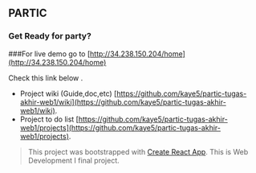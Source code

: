 ## PARTIC
### Get Ready for party?

###For live demo go to [http://34.238.150.204/home](http://34.238.150.204/home)

Check this link below . 
 - Project wiki (Guide,doc,etc) [https://github.com/kaye5/partic-tugas-akhir-web1/wiki](https://github.com/kaye5/partic-tugas-akhir-web1/wiki). 
 - Project to do list [https://github.com/kaye5/partic-tugas-akhir-web1/projects](https://github.com/kaye5/partic-tugas-akhir-web1/projects).

> This project was bootstrapped with [Create React App](https://github.com/facebook/create-react-app). 
> This is Web Development I final project.
